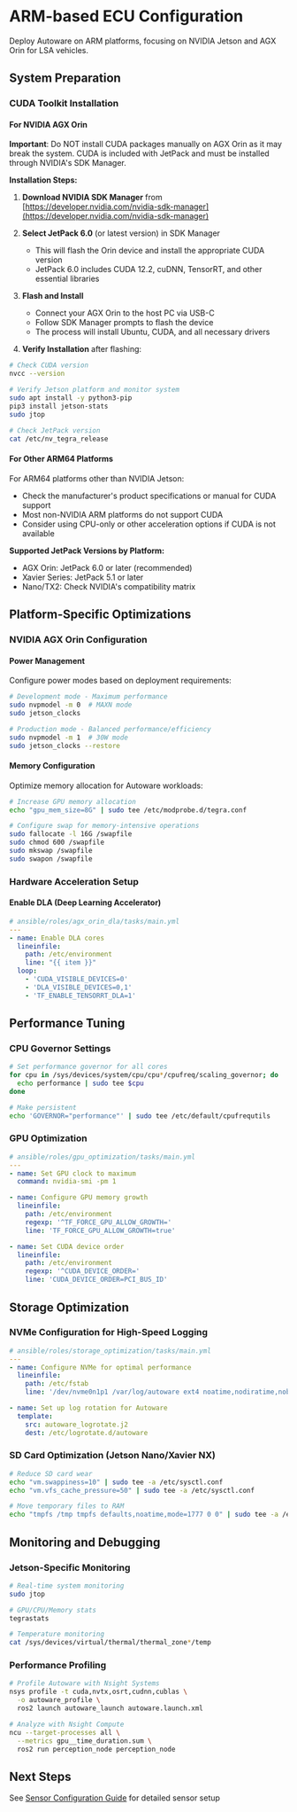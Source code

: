 # ARM-based ECU Configuration

Deploy Autoware on ARM platforms, focusing on NVIDIA Jetson and AGX Orin for LSA vehicles.

## System Preparation

### CUDA Toolkit Installation

#### For NVIDIA AGX Orin

**Important**: Do NOT install CUDA packages manually on AGX Orin as it may break the system. CUDA is included with JetPack and must be installed through NVIDIA's SDK Manager.

**Installation Steps:**

1. **Download NVIDIA SDK Manager** from [https://developer.nvidia.com/nvidia-sdk-manager](https://developer.nvidia.com/nvidia-sdk-manager)

2. **Select JetPack 6.0** (or latest version) in SDK Manager
   - This will flash the Orin device and install the appropriate CUDA version
   - JetPack 6.0 includes CUDA 12.2, cuDNN, TensorRT, and other essential libraries

3. **Flash and Install**
   - Connect your AGX Orin to the host PC via USB-C
   - Follow SDK Manager prompts to flash the device
   - The process will install Ubuntu, CUDA, and all necessary drivers

4. **Verify Installation** after flashing:
```bash
# Check CUDA version
nvcc --version

# Verify Jetson platform and monitor system
sudo apt install -y python3-pip
pip3 install jetson-stats
sudo jtop

# Check JetPack version
cat /etc/nv_tegra_release
```

#### For Other ARM64 Platforms

For ARM64 platforms other than NVIDIA Jetson:
- Check the manufacturer's product specifications or manual for CUDA support
- Most non-NVIDIA ARM platforms do not support CUDA
- Consider using CPU-only or other acceleration options if CUDA is not available

**Supported JetPack Versions by Platform:**
- AGX Orin: JetPack 6.0 or later (recommended)
- Xavier Series: JetPack 5.1 or later
- Nano/TX2: Check NVIDIA's compatibility matrix

## Platform-Specific Optimizations

### NVIDIA AGX Orin Configuration

#### Power Management
Configure power modes based on deployment requirements:

```bash
# Development mode - Maximum performance
sudo nvpmodel -m 0  # MAXN mode
sudo jetson_clocks

# Production mode - Balanced performance/efficiency
sudo nvpmodel -m 1  # 30W mode
sudo jetson_clocks --restore
```

#### Memory Configuration
Optimize memory allocation for Autoware workloads:

```bash
# Increase GPU memory allocation
echo "gpu_mem_size=8G" | sudo tee /etc/modprobe.d/tegra.conf

# Configure swap for memory-intensive operations
sudo fallocate -l 16G /swapfile
sudo chmod 600 /swapfile
sudo mkswap /swapfile
sudo swapon /swapfile
```

### Hardware Acceleration Setup

#### Enable DLA (Deep Learning Accelerator)
```yaml
# ansible/roles/agx_orin_dla/tasks/main.yml
---
- name: Enable DLA cores
  lineinfile:
    path: /etc/environment
    line: "{{ item }}"
  loop:
    - 'CUDA_VISIBLE_DEVICES=0'
    - 'DLA_VISIBLE_DEVICES=0,1'
    - 'TF_ENABLE_TENSORRT_DLA=1'
```

## Performance Tuning

### CPU Governor Settings
```bash
# Set performance governor for all cores
for cpu in /sys/devices/system/cpu/cpu*/cpufreq/scaling_governor; do
  echo performance | sudo tee $cpu
done

# Make persistent
echo 'GOVERNOR="performance"' | sudo tee /etc/default/cpufrequtils
```

### GPU Optimization
```yaml
# ansible/roles/gpu_optimization/tasks/main.yml
---
- name: Set GPU clock to maximum
  command: nvidia-smi -pm 1

- name: Configure GPU memory growth
  lineinfile:
    path: /etc/environment
    regexp: '^TF_FORCE_GPU_ALLOW_GROWTH='
    line: 'TF_FORCE_GPU_ALLOW_GROWTH=true'

- name: Set CUDA device order
  lineinfile:
    path: /etc/environment
    regexp: '^CUDA_DEVICE_ORDER='
    line: 'CUDA_DEVICE_ORDER=PCI_BUS_ID'
```

## Storage Optimization

### NVMe Configuration for High-Speed Logging

```yaml
# ansible/roles/storage_optimization/tasks/main.yml
---
- name: Configure NVMe for optimal performance
  lineinfile:
    path: /etc/fstab
    line: '/dev/nvme0n1p1 /var/log/autoware ext4 noatime,nodiratime,nobarrier 0 2'

- name: Set up log rotation for Autoware
  template:
    src: autoware_logrotate.j2
    dest: /etc/logrotate.d/autoware
```

### SD Card Optimization (Jetson Nano/Xavier NX)
```bash
# Reduce SD card wear
echo "vm.swappiness=10" | sudo tee -a /etc/sysctl.conf
echo "vm.vfs_cache_pressure=50" | sudo tee -a /etc/sysctl.conf

# Move temporary files to RAM
echo "tmpfs /tmp tmpfs defaults,noatime,mode=1777 0 0" | sudo tee -a /etc/fstab
```

## Monitoring and Debugging

### Jetson-Specific Monitoring

```bash
# Real-time system monitoring
sudo jtop

# GPU/CPU/Memory stats
tegrastats

# Temperature monitoring
cat /sys/devices/virtual/thermal/thermal_zone*/temp
```

### Performance Profiling
```bash
# Profile Autoware with Nsight Systems
nsys profile -t cuda,nvtx,osrt,cudnn,cublas \
  -o autoware_profile \
  ros2 launch autoware_launch autoware.launch.xml

# Analyze with Nsight Compute
ncu --target-processes all \
  --metrics gpu__time_duration.sum \
  ros2 run perception_node perception_node
```

## Next Steps

See [Sensor Configuration Guide](../sensor-configuration/index.md) for detailed sensor setup
